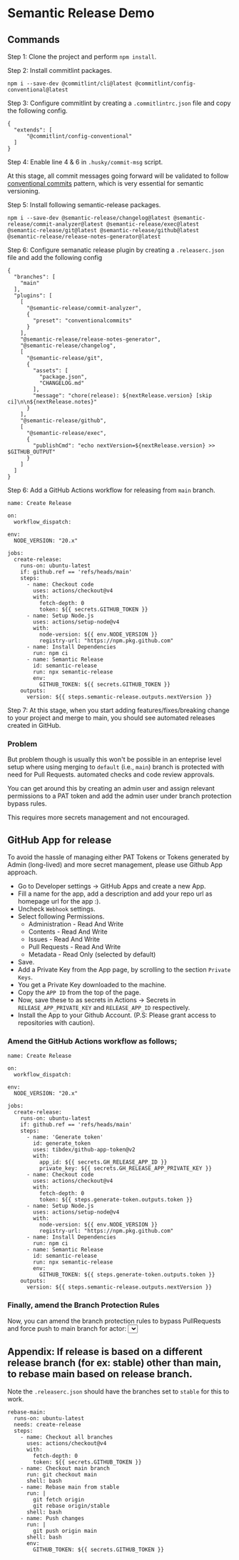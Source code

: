 # Semantic Release Demo

## Commands

Step 1: Clone the project and perform `npm install`.

Step 2: Install commitlint packages.

```
npm i --save-dev @commitlint/cli@latest @commitlint/config-conventional@latest
```

Step 3: Configure commitlint by creating a `.commitlintrc.json` file and copy the following config.

```
{
  "extends": [
      "@commitlint/config-conventional"
  ]
}
```

Step 4: Enable line 4 & 6 in `.husky/commit-msg` script.

At this stage, all commit messages going forward will be validated to follow [conventional commits](https://www.conventionalcommits.org/en/v1.0.0/) pattern, which is very essential for semantic versioning.

Step 5: Install following semantic-release packages.

```
npm i --save-dev @semantic-release/changelog@latest @semantic-release/commit-analyzer@latest @semantic-release/exec@latest @semantic-release/git@latest @semantic-release/github@latest @semantic-release/release-notes-generator@latest
```

Step 6: Configure semanatic release plugin by creating a `.releaserc.json` file and add the following config

```
{
  "branches": [
    "main"
  ],
  "plugins": [
    [
      "@semantic-release/commit-analyzer",
      {
        "preset": "conventionalcommits"
      }
    ],
    "@semantic-release/release-notes-generator",
    "@semantic-release/changelog",
    [
      "@semantic-release/git",
      {
        "assets": [
          "package.json",
          "CHANGELOG.md"
        ],
        "message": "chore(release): ${nextRelease.version} [skip ci]\n\n${nextRelease.notes}"
      }
    ],
    "@semantic-release/github",
    [
      "@semantic-release/exec",
      {
        "publishCmd": "echo nextVersion=${nextRelease.version} >> $GITHUB_OUTPUT"
      }
    ]
  ]
}
```

Step 6: Add a GitHub Actions workflow for releasing from `main` branch.

```
name: Create Release

on:
  workflow_dispatch:

env:
  NODE_VERSION: "20.x"

jobs:
  create-release:
    runs-on: ubuntu-latest
    if: github.ref == 'refs/heads/main'
    steps:
      - name: Checkout code
        uses: actions/checkout@v4
        with:
          fetch-depth: 0
          token: ${{ secrets.GITHUB_TOKEN }}
      - name: Setup Node.js
        uses: actions/setup-node@v4
        with:
          node-version: ${{ env.NODE_VERSION }}
          registry-url: "https://npm.pkg.github.com"
      - name: Install Dependencies
        run: npm ci
      - name: Semantic Release
        id: semantic-release
        run: npx semantic-release
        env:
          GITHUB_TOKEN: ${{ secrets.GITHUB_TOKEN }}
    outputs:
      version: ${{ steps.semantic-release.outputs.nextVersion }}
```

Step 7: At this stage, when you start adding features/fixes/breaking change to your project and merge to main, you should see automated releases created in GitHub.

### Problem

But problem though is usually this won't be possible in an enteprise level setup where using merging to `default` (i.e., `main`) branch is protected with need for Pull Requests. automated checks and code review approvals.

You can get around this by creating an admin user and assign relevant permissions to a PAT token and add the admin user under branch protection bypass rules.

This requires more secrets management and not encouraged.

## GitHub App for release

To avoid the hassle of managing either PAT Tokens or Tokens generated by Admin (long-lived) and more secret management, please use Github App
approach.

- Go to Developer settings -> GitHub Apps and create a new App.
- Fill a name for the app, add a description and add your repo url as homepage url for the app :).
- Uncheck `Webhook` settings.
- Select following Permissions.
  - Administration - Read And Write
  - Contents - Read And Write
  - Issues - Read And Write
  - Pull Requests - Read And Write
  - Metadata - Read Only (selected by default)
- Save.
- Add a Private Key from the App page, by scrolling to the section `Private Keys`.
- You get a Private Key downloaded to the machine.
- Copy the `APP ID` from the top of the page.
- Now, save these to as secrets in Actions -> Secrets in `RELEASE_APP_PRIVATE_KEY` and `RELEASE_APP_ID` respectively.
- Install the App to your Github Account. (P.S: Please grant access to repositories with caution).

### Amend the GitHub Actions workflow as follows;

```
name: Create Release

on:
  workflow_dispatch:

env:
  NODE_VERSION: "20.x"

jobs:
  create-release:
    runs-on: ubuntu-latest
    if: github.ref == 'refs/heads/main'
    steps:
      - name: 'Generate token'
        id: generate_token
        uses: tibdex/github-app-token@v2
        with:
          app_id: ${{ secrets.GH_RELEASE_APP_ID }}
          private_key: ${{ secrets.GH_RELEASE_APP_PRIVATE_KEY }}
      - name: Checkout code
        uses: actions/checkout@v4
        with:
          fetch-depth: 0
          token: ${{ steps.generate-token.outputs.token }}
      - name: Setup Node.js
        uses: actions/setup-node@v4
        with:
          node-version: ${{ env.NODE_VERSION }}
          registry-url: "https://npm.pkg.github.com"
      - name: Install Dependencies
        run: npm ci
      - name: Semantic Release
        id: semantic-release
        run: npx semantic-release
        env:
          GITHUB_TOKEN: ${{ steps.generate-token.outputs.token }}
    outputs:
      version: ${{ steps.semantic-release.outputs.nextVersion }}
```

### Finally, amend the Branch Protection Rules

Now, you can amend the branch protection rules to bypass PullRequests and force push to main branch for actor: <select your github app>

## Appendix: If release is based on a different release branch (for ex: stable) other than main, to rebase main based on release branch.

Note the `.releaserc.json` should have the branches set to `stable` for this to work.

```
rebase-main:
  runs-on: ubuntu-latest
  needs: create-release
  steps:
    - name: Checkout all branches
      uses: actions/checkout@v4
      with:
        fetch-depth: 0
        token: ${{ secrets.GITHUB_TOKEN }}
    - name: Checkout main branch
      run: git checkout main
      shell: bash
    - name: Rebase main from stable
      run: |
        git fetch origin
        git rebase origin/stable
      shell: bash
    - name: Push changes
      run: |
        git push origin main
      shell: bash
      env:
        GITHUB_TOKEN: ${{ secrets.GITHUB_TOKEN }}
```

